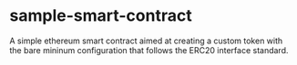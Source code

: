 # sample-smart-contract
A simple ethereum smart contract aimed at creating a custom token with the bare mininum configuration that follows the ERC20 interface standard.